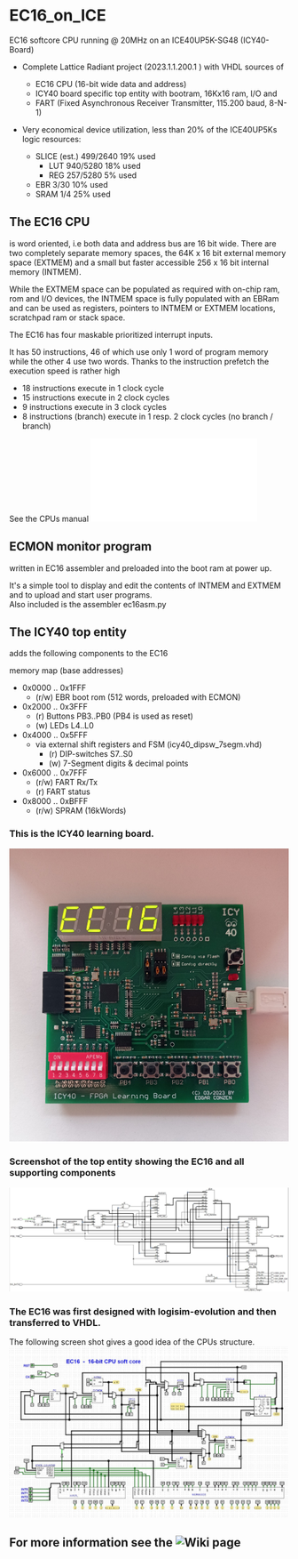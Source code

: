 # EC16_on_ICE
EC16 softcore CPU running @ 20MHz on an ICE40UP5K-SG48 (ICY40-Board)

* Complete Lattice Radiant project (2023.1.1.200.1 ) with VHDL sources of
  * EC16 CPU (16-bit wide data and address)
  * ICY40 board specific top entity with bootram, 16Kx16 ram, I/O and
  * FART (Fixed Asynchronous Receiver Transmitter, 115.200 baud, 8-N-1)

* Very economical device utilization, less than 20% of the ICE40UP5Ks logic resources:
  
  * SLICE (est.)     499/2640       19% used
    * LUT            940/5280         18% used
    * REG            257/5280          5% used
  * EBR                3/30           10% used
  * SRAM               1/4            25% used
   

## The EC16 CPU
is word oriented, i.e both data and address bus are 16 bit wide. There are two completely separate memory spaces, the 64K x 16 bit external memory space (EXTMEM) and a small but faster accessible 256 x 16 bit internal memory (INTMEM). 

While the EXTMEM space can be populated as required with on-chip ram, rom and I/O devices, the INTMEM space is fully populated with an EBRam and can be used as registers, pointers to INTMEM or EXTMEM locations, scratchpad ram or stack space.

The EC16 has four maskable prioritized interrupt inputs. 

It has 50 instructions, 46 of which use only 1 word of program memory while the other 4 use two words. 
Thanks to the instruction prefetch the execution speed is rather high
  * 18 instructions execute in 1 clock cycle
  * 15 instructions execute in 2 clock cycles
  * 9 instructions execute in 3 clock cycles
  * 8 instructions (branch) execute in 1 resp. 2 clock cycles (no branch / branch)

See the CPUs manual ![ EC16 ISA V1.0 ](EC16_ISA_V1.0.pdf)

## ECMON monitor program 
written in EC16 assembler and preloaded into the boot ram at power up.

It's a simple tool to display and edit the contents of INTMEM and EXTMEM and to upload and start user programs.<br>
Also included is the assembler ec16asm.py 


## The ICY40 top entity 
adds the following components to the EC16

memory map (base addresses)
  * 0x0000 .. 0x1FFF
    * (r/w) EBR boot rom (512 words, preloaded with ECMON)
  * 0x2000 .. 0x3FFF
	   * (r) Buttons PB3..PB0 (PB4 is used as reset)
	   * (w) LEDs L4..L0
  * 0x4000 .. 0x5FFF
    * via external shift registers and FSM (icy40_dipsw_7segm.vhd)
	     * (r) DIP-switches S7..S0
	     * (w) 7-Segment digits & decimal points
  * 0x6000 .. 0x7FFF
    * (r/w) FART Rx/Tx
    * (r)   FART status
  * 0x8000 .. 0xBFFF
	   * (r/w) SPRAM (16kWords)

### This is the ICY40 learning board.
![EC16 CPU running on ICY40](/images/EC16%20on%20ICY40.jpg)  
### Screenshot of the top entity showing the EC16 and all supporting components
![Top of design](/images/EC16_on_ICE_Top.jpg)

### The EC16 was first designed with logisim-evolution and then transferred to VHDL.  
The following screen shot gives a good idea of the CPUs structure.  
![EC16 in Logisim Evolution](/images/EC16%20Logisim%20Evolution%20top%20sheet.jpg)

## For more information see the ![Wiki page](https://github.com/Edgar-Conzen/EC16_on_ICE/wiki)
